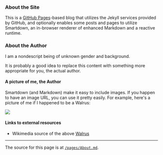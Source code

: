 ### About the Site

This is a [GitHub Pages](https://pages.github.com)-based blog that utilizes the Jekyll services provided by GitHub, and optionally enables some posts and pages to utilize Smartdown, an in-browser renderer of enhanced Markdown and a reactive runtime.

### About the Author

I am a nondescript being of unknown gender and background.

It is probably a good idea to replace this content with something more appropriate for you, the actual author.


#### A picture of me, the Author

Smartdown (and Markdown) make it easy to include images. If you happen to have an image URL, you can use it pretty easily. For example, here's a picture of me if I happened to be a Walrus:


![](https://upload.wikimedia.org/wikipedia/commons/thumb/c/ce/Noaa-walrus22.jpg/320px-Noaa-walrus22.jpg)


#### Links to external resources

- Wikimedia source of the above [Walrus](https://commons.wikimedia.org/wiki/File:Noaa-walrus22.jpg)


---

The source for this page is at [`/pages/About.md`](/SmartdownBlogStarter/cb/pages/About.md).
